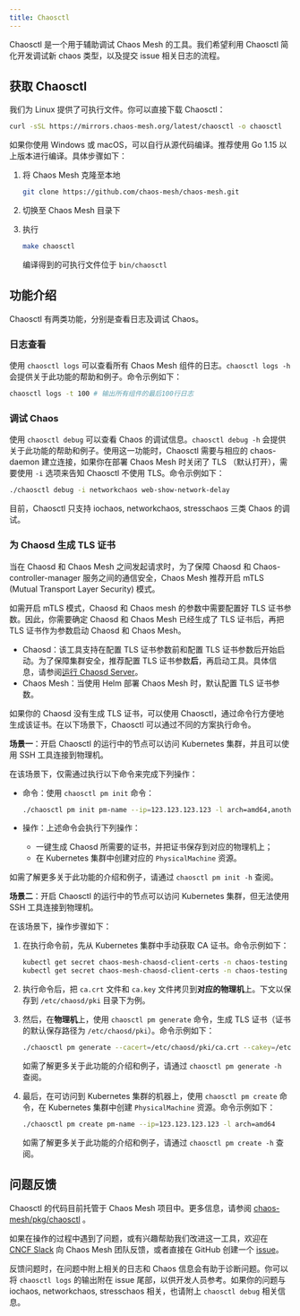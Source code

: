 ```yaml
---
title: Chaosctl
---
```


Chaosctl 是一个用于辅助调试 Chaos Mesh 的工具。我们希望利用 Chaosctl 简化开发调试新 chaos 类型，以及提交 issue 相关日志的流程。

## 获取 Chaosctl

我们为 Linux 提供了可执行文件。你可以直接下载 Chaosctl：

```bash
curl -sSL https://mirrors.chaos-mesh.org/latest/chaosctl -o chaosctl
```

如果你使用 Windows 或 macOS，可以自行从源代码编译。推荐使用 Go 1.15 以上版本进行编译。具体步骤如下：

1. 将 Chaos Mesh 克隆至本地

   ```bash
   git clone https://github.com/chaos-mesh/chaos-mesh.git
   ```

2. 切换至 Chaos Mesh 目录下

3. 执行

   ```bash
   make chaosctl
   ```

   编译得到的可执行文件位于 `bin/chaosctl`

## 功能介绍

Chaosctl 有两类功能，分别是查看日志及调试 Chaos。

### 日志查看

使用 `chaosctl logs` 可以查看所有 Chaos Mesh 组件的日志。`chaosctl logs -h` 会提供关于此功能的帮助和例子。命令示例如下：

```bash
chaosctl logs -t 100 # 输出所有组件的最后100行日志
```

### 调试 Chaos

使用 `chaosctl debug` 可以查看 Chaos 的调试信息。`chaosctl debug -h` 会提供关于此功能的帮助和例子。使用这一功能时，Chaosctl 需要与相应的 chaos-daemon 建立连接，如果你在部署 Chaos Mesh 时关闭了 TLS （默认打开），需要使用 `-i` 选项来告知 Chaosctl 不使用 TLS。命令示例如下：

```bash
./chaosctl debug -i networkchaos web-show-network-delay
```

目前，Chaosctl 只支持 iochaos, networkchaos, stresschaos 三类 Chaos 的调试。

### 为 Chaosd 生成 TLS 证书

当在 Chaosd 和 Chaos Mesh 之间发起请求时，为了保障 Chaosd 和 Chaos-controller-manager 服务之间的通信安全，Chaos Mesh 推荐开启 mTLS (Mutual Transport Layer Security) 模式。

如需开启 mTLS 模式，Chaosd 和 Chaos mesh 的参数中需要配置好 TLS 证书参数。因此，你需要确定 Chaosd 和 Chaos Mesh 已经生成了 TLS 证书后，再把 TLS 证书作为参数启动 Chaosd 和 Chaos Mesh。

- Chaosd：该工具支持在配置 TLS 证书参数前和配置 TLS 证书参数后开始启动。为了保障集群安全，推荐配置 TLS 证书参数**后**，再启动工具。具体信息，请参阅[运行 Chaosd Server](simulate-physical-machine-chaos.md#运行-chaosd-server)。
- Chaos Mesh：当使用 Helm 部署 Chaos Mesh 时，默认配置 TLS 证书参数。

如果你的 Chaosd 没有生成 TLS 证书，可以使用 Chaosctl，通过命令行方便地生成该证书。在以下场景下，Chaosctl 可以通过不同的方案执行命令。

**场景一**：开启 Chaosctl 的运行中的节点可以访问 Kubernetes 集群，并且可以使用 SSH 工具连接到物理机。

在该场景下，仅需通过执行以下命令来完成下列操作：

- 命令：使用 `chaosctl pm init` 命令：

  ```bash
  ./chaosctl pm init pm-name --ip=123.123.123.123 -l arch=amd64,anotherkey=value
  ```

- 操作：上述命令会执行下列操作：

  - 一键生成 Chaosd 所需要的证书，并把证书保存到对应的物理机上；
  - 在 Kubernetes 集群中创建对应的 `PhysicalMachine` 资源。

如需了解更多关于此功能的介绍和例子，请通过 `chaosctl pm init -h` 查阅。

**场景二**：开启 Chaosctl 的运行中的节点可以访问 Kubernetes 集群，但无法使用 SSH 工具连接到物理机。

在该场景下，操作步骤如下：

1. 在执行命令前，先从 Kubernetes 集群中手动获取 CA 证书。命令示例如下：

   ```bash
   kubectl get secret chaos-mesh-chaosd-client-certs -n chaos-testing -o "jsonpath={.data['ca\.crt']}" | base64 -d > ca.crt
   kubectl get secret chaos-mesh-chaosd-client-certs -n chaos-testing -o "jsonpath={.data['ca\.key']}" | base64 -d> ca.key
   ```

2. 执行命令后，把 `ca.crt` 文件和 `ca.key` 文件拷贝到**对应的物理机**上。下文以保存到 `/etc/chaosd/pki` 目录下为例。
3. 然后，在**物理机**上，使用 `chaosctl pm generate` 命令，生成 TLS 证书（证书的默认保存路径为 `/etc/chaosd/pki`）。命令示例如下：

   ```bash
   ./chaosctl pm generate --cacert=/etc/chaosd/pki/ca.crt --cakey=/etc/chaosd/pki/ca.key
   ```

   如需了解更多关于此功能的介绍和例子，请通过 `chaosctl pm generate -h` 查阅。

4. 最后，在可访问到 Kubernetes 集群的机器上，使用 `chaosctl pm create` 命令，在 Kubernetes 集群中创建 `PhysicalMachine` 资源。命令示例如下：

   ```bash
   ./chaosctl pm create pm-name --ip=123.123.123.123 -l arch=amd64
   ```

   如需了解更多关于此功能的介绍和例子，请通过 `chaosctl pm create -h` 查阅。

## 问题反馈

Chaosctl 的代码目前托管于 Chaos Mesh 项目中。更多信息，请参阅 [chaos-mesh/pkg/chaosctl](https://github.com/chaos-mesh/chaos-mesh/tree/master/pkg/chaosctl) 。

如果在操作的过程中遇到了问题，或有兴趣帮助我们改进这一工具，欢迎在 [CNCF Slack](https://cloud-native.slack.com/archives/C0193VAV272) 向 Chaos Mesh 团队反馈，或者直接在 GitHub 创建一个 [issue](https://github.com/chaos-mesh/chaos-mesh/issues)。

反馈问题时，在问题中附上相关的日志和 Chaos 信息会有助于诊断问题。你可以将 `chaosctl logs` 的输出附在 issue 尾部，以供开发人员参考。如果你的问题与 iochaos, networkchaos, stresschaos 相关，也请附上 `chaosctl debug` 相关信息。
